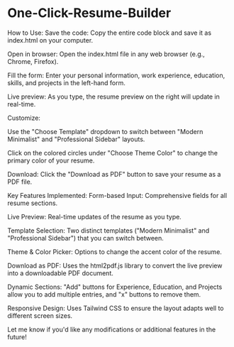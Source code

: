 # One-Click-Resume-Builder

How to Use:
Save the code: Copy the entire code block and save it as index.html on your computer.

Open in browser: Open the index.html file in any web browser (e.g., Chrome, Firefox).

Fill the form: Enter your personal information, work experience, education, skills, and projects in the left-hand form.

Live preview: As you type, the resume preview on the right will update in real-time.

Customize:

Use the "Choose Template" dropdown to switch between "Modern Minimalist" and "Professional Sidebar" layouts.

Click on the colored circles under "Choose Theme Color" to change the primary color of your resume.

Download: Click the "Download as PDF" button to save your resume as a PDF file.

Key Features Implemented:
Form-based Input: Comprehensive fields for all resume sections.

Live Preview: Real-time updates of the resume as you type.

Template Selection: Two distinct templates ("Modern Minimalist" and "Professional Sidebar") that you can switch between.

Theme & Color Picker: Options to change the accent color of the resume.

Download as PDF: Uses the html2pdf.js library to convert the live preview into a downloadable PDF document.

Dynamic Sections: "Add" buttons for Experience, Education, and Projects allow you to add multiple entries, and "x" buttons to remove them.

Responsive Design: Uses Tailwind CSS to ensure the layout adapts well to different screen sizes.

Let me know if you'd like any modifications or additional features in the future!

